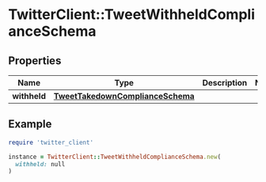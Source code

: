 # TwitterClient::TweetWithheldComplianceSchema

## Properties

| Name | Type | Description | Notes |
| ---- | ---- | ----------- | ----- |
| **withheld** | [**TweetTakedownComplianceSchema**](TweetTakedownComplianceSchema.md) |  |  |

## Example

```ruby
require 'twitter_client'

instance = TwitterClient::TweetWithheldComplianceSchema.new(
  withheld: null
)
```

